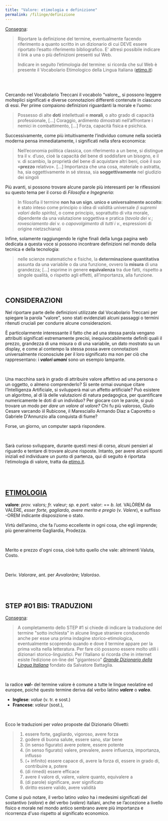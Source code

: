 ```yaml
---
title: "Valore: etimologia e definizione"
permalink: /filinge/definizione
---
```

[Consegna](https://filinge.blogspot.com/2020/03/step-01.html):

> Riportare la definizione del termine, eventualmente facendo riferimento a quanto scritto in un dizionario di cui DEVE essere riportato l’esatto riferimento bibliografico. E' altresì possibile indicare il link a una o più definizioni presenti sul Web.
>
> Indicare in seguito l’etimologia del termine: si ricorda che sul Web è presente il Vocabolario Etimologico della Lingua Italiana ([etimo.it](https://www.etimo.it/))

<br>
<br>

Cercando nel Vocabolario Treccani il vocabolo “valore„, si possono leggere molteplici significati e diverse connotazioni differenti contenute in ciascuno di essi. Per prime compaiono definizioni riguardanti la morale e l’uomo:

> Possesso di alte **doti** intellettuali e **morali**, o alto grado di capacità professionale,
> [...] Coraggio, ardimento dimostrati nell’affrontare i nemici in combattimento,
> [...] Forza, capacità fisica e psichica.

Successivamente, come più intuitivamente l’individuo comune nella società moderna pensa immediatamente, i significati nella sfera economica:

> Nell’economia politica classica, con riferimento a un bene, si distingue tra il v. d’uso, cioè la capacità del bene di soddisfare un bisogno, e il v. di scambio, la proprietà del bene di acquistare altri beni, cioè il suo «**prezzo** relativo».
> [...] Importanza che una cosa, materiale o astratta, ha, sia oggettivamente in sé stessa, sia **soggettivamente** nel giudizio dei singoli

Più avanti, si possono trovare alcune parole più interesanti per le riflessioni su questo tema per il corso di _Filosofia e Ingegneria_:

> In filosofia il termine **non ha un sign. unico e universalmente accolto**: è stato inteso come principio o idea di validità universale _(i supremi valori dello spirito)_, o come principio, soprattutto di vita morale, dipendente da una valutazione soggettiva e pratica (_tavola dei v._; _rovesciamento dei v._ o _capovolgimento di tutti i v._, espressioni di origine nietzschiana)

Infine, solamente raggiungendo le righe finali della lunga pagina web dedicata a questa voce si possono incontrare definizioni nel mondo della tecnica e della tecnologia:

> nelle scienze matematiche e fisiche, la **determinazione quantitativa** assunta da una variabile o da una funzione, ovvero la **misura** di una grandezza;
> [...] esprime in genere **equivalenza** tra due fatti, rispetto a singole qualità, o rispetto agli effetti, all’importanza, alla funzione.

<br>

## CONSIDERAZIONI

Nel riportare parte delle definizioni utilizzate dal Vocabolario Treccani per spiegare la parola "valore", sono stati evidenziati alcuni passaggi o termini ritenuti cruciali per condurre alcune considerazioni.

È particolarmente interessante il fatto che ad una stessa parola vengano attribuiti significati estremamente precisi, inequivocabilmente definiti quali il prezzo, grandezza di una misura o di una variabile, un dato mostrato su un display, e come al contempo la stessa possa avere connotazioni universalmente riconosciute per il loro significato ma non per ciò che rappresentano: i **_valori umani_** sono un esempio lampante.

<br>

Una macchina sarà in grado di attribuire valore affettivo ad una persona o un oggetto, o almeno comprenderlo? Si sente ormai ovunque citare l’Intelligenza Artificiale, si svilupperà mai un affetto artificiale? Può esistere un algoritmo, al di là delle valutazioni di natura pedagogica, per quantificare numericamente le doti di un individuo? Per giocare con le parole, si può trovare un modo per _dare un valore al valore?_ Chi fu più valoroso, Giulio Cesare varcando iil Rubicone, il Maresciallo Armando Diaz a Caporetto o Gabriele D'Annunzio alla conquista di fiume?

Forse, un giorno, un computer saprà rispondere.

<br>

Sarà curioso sviluppare, durante questi mesi di corso, alcuni pensieri al riguardo e tentare di trovare alcune risposte. Intanto, per avere alcuni spunti iniziali ed individuare un punto di partenza, qui di seguito è riportata l’etimologia di valore, tratta da [etimo.it](http://etimo.it/?term=valore).

<br>
<br>

## [ETIMOLOGIA](http://etimo.it/?term=valore)

**valore**: _prov._ valors; _fr._ valeur; _sp._ e _port._ valor: == _b. lat._ VALÒREM da VALÈRE, _esser forte, gagliardo, avere merito e pregio_ (v. _Valere_), e suffisso -OREM indicante disposizione o stato.

Virtù dell’animo, che fa l’uomo eccellente in ogni cosa, che egli imprende; più generalmente Gagliardia, Prodezza.

<br>

Merito e prezzo d'ogni cosa, cioè tutto quello che vale: altrimenti Valuta, Costo.

<br>

Deriv. _Valorare_, ant. per _Avvaloràre_; _Valoróso_.

<br>
<br>

## STEP \#01 BIS: TRADUZIONI

[Consegna](https://filinge.blogspot.com/2020/03/step-01-bis.html):

> A completamento dello STEP #1 si chiede di indicare la traduzione del termine "sotto inchiesta" in alcune lingue straniere conducendo anche per esse una prima indagine storico-etimologica, eventualmente scoprendo quando e dove il termine appare per la prima volta nella letteratura. Per fare ciò possono essere molto utili i dizionari storico-linguistici. Per l’italiano si ricorda che in internet esiste l’edizione on-line del "gigantesco" [*Grande Dizionario della Lingua Italiana*](http://www.gdli.it/) fondato da Salvatore Battaglia. 

<br>

la radice ***val-*** del termine valore è comune a tutte le lingue neolatine ed europee, poiché questo termine deriva dal verbo latino ***valere*** o ***valeo***.

* **Inglese**: _value_ (v. tr. e sost.)
* **Francese**: _valeur_ (sost.), 

<br>

Ecco le traduzioni per _valeo_ proposte dal Dizionario Olivetti:
> 1. essere forte, gagliardo, vigoroso, avere forza
> 2. godere di buona salute, essere sano, star bene
> 3. (in senso figurato) avere potere, essere potente
> 4. (in senso figurato) valere, prevalere, avere influenza, importanza, influsso
> 5. (+ infinito) essere capace di, avere la forza di, essere in grado di, contribuire a, potere
> 6. (di rimedi) essere efficace
> 7. avere il valore di, valere, valere quanto, equivalere a
> 8. (di parole) significare, aver significato
> 9. diritto essere valido, avere validità

Come si può notare, il verbo latino _valeo_ ha i medesimi significati del sostantivo (_valore_) e del verbo (_valere_) italiani, anche se l’accezione a livello fisico e morale nel mondo antico sembrano avere più importanza e ricorrenza d'uso rispetto al significato economico.
